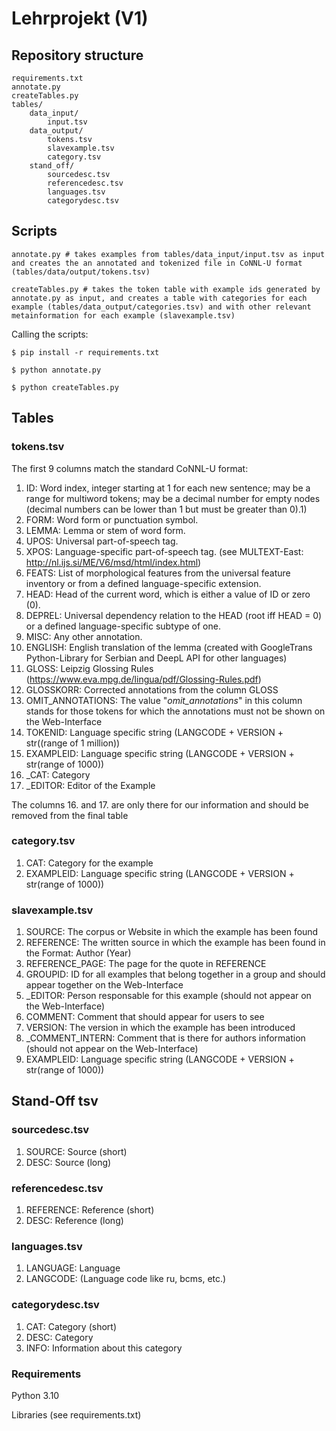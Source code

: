 # Lehrprojekt (V1)


## Repository structure
    requirements.txt 
    annotate.py
    createTables.py
    tables/
		data_input/
			input.tsv
		data_output/
			tokens.tsv
			slavexample.tsv
			category.tsv
		stand_off/
			sourcedesc.tsv
			referencedesc.tsv
			languages.tsv
			categorydesc.tsv
		

## Scripts
		
	annotate.py # takes examples from tables/data_input/input.tsv as input and creates the an annotated and tokenized file in CoNNL-U format (tables/data/output/tokens.tsv)

	createTables.py # takes the token table with example ids generated by annotate.py as input, and creates a table with categories for each example (tables/data_output/categories.tsv) and with other relevant metainformation for each example (slavexample.tsv)
		
Calling the scripts:

	$ pip install -r requirements.txt 

	$ python annotate.py

	$ python createTables.py

## Tables
### tokens.tsv
The first 9 columns match the standard CoNNL-U format:

1. ID: Word index, integer starting at 1 for each new sentence; may be a range for multiword tokens; may be a decimal number for empty nodes (decimal numbers can be lower than 1 but must be greater than 0).1)
2. FORM: Word form or punctuation symbol.
3. LEMMA: Lemma or stem of word form.
4. UPOS: Universal part-of-speech tag.
5. XPOS: Language-specific part-of-speech tag. (see MULTEXT-East: http://nl.ijs.si/ME/V6/msd/html/index.html)
6. FEATS: List of morphological features from the universal feature inventory or from a defined language-specific extension.
7. HEAD: Head of the current word, which is either a value of ID or zero (0).
8. DEPREL: Universal dependency relation to the HEAD (root iff HEAD = 0) or a defined language-specific subtype of one.
9. MISC: Any other annotation.
10. ENGLISH: English translation of the lemma (created with GoogleTrans Python-Library for Serbian and DeepL API for other languages)
11. GLOSS: Leipzig Glossing Rules (https://www.eva.mpg.de/lingua/pdf/Glossing-Rules.pdf)
12. GLOSSKORR: Corrected annotations from the column GLOSS
13. OMIT_ANNOTATIONS: The value "_omit_annotations_" in this column stands for those tokens for which the annotations must not be shown on the Web-Interface
14. TOKENID: Language specific string (LANGCODE + VERSION + str((range of 1 million))
15. EXAMPLEID: Language specific string (LANGCODE + VERSION + str(range of 1000))
16. _CAT: Category
17. _EDITOR: Editor of the Example

The columns 16. and 17. are only there for our information and should be removed from the final table

### category.tsv
1. CAT: Category for the example
2. EXAMPLEID: Language specific string (LANGCODE + VERSION + str(range of 1000))

### slavexample.tsv
1. SOURCE: The corpus or Website in which the example has been found
2. REFERENCE: The written source in which the example has been found in the Format: Author (Year)
3. REFERENCE_PAGE: The page for the quote in REFERENCE
4. GROUPID: ID for all examples that  belong together in a group and should appear together on the Web-Interface
5. _EDITOR: Person responsable for this example (should not appear on the Web-Interface)
6. COMMENT: Comment that should appear for users to see
7. VERSION: The version in which the example has been introduced
8. _COMMENT_INTERN: Comment that is there for authors information (should not appear on the Web-Interface)
9. EXAMPLEID: Language specific string (LANGCODE + VERSION  + str(range of 1000))


## Stand-Off tsv

### sourcedesc.tsv
1. SOURCE: Source (short)
2. DESC: Source (long)

### referencedesc.tsv
1. REFERENCE: Reference (short)
2. DESC: Reference (long)

### languages.tsv
1. LANGUAGE: Language
2. LANGCODE: (Language code like ru, bcms, etc.)

### categorydesc.tsv
1. CAT: Category (short)
2. DESC: Category
3. INFO: Information about this category
				

### Requirements

Python 3.10

Libraries (see requirements.txt)